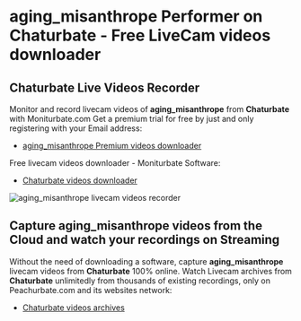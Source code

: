 # aging_misanthrope Performer on Chaturbate - Free LiveCam videos downloader

## Chaturbate Live Videos Recorder

Monitor and record livecam videos of **aging_misanthrope** from **Chaturbate** with Moniturbate.com
Get a premium trial for free by just and only registering with your Email address:
* [aging_misanthrope Premium videos downloader](https://moniturbate.com/request-demo-licence-key.html)

Free livecam videos downloader - Moniturbate Software:
* [Chaturbate videos downloader](https://moniturbate.com/moniturbate-download-software.html)

![aging_misanthrope livecam videos recorder](https://peachurnet.com/templates/moniturbate-software.png)


## Capture aging_misanthrope videos from the Cloud and watch your recordings on Streaming

Without the need of downloading a software, capture **aging_misanthrope** livecam videos from **Chaturbate** 100% online.
Watch Livecam archives from **Chaturbate** unlimitedly from thousands of existing recordings, only on Peachurbate.com and its websites network:
* [Chaturbate videos archives](https://peachurnet.com/)